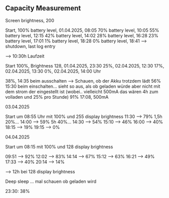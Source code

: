 ## Capacity Measurement

Screen brightness, 200

Start, 100% battery level, 01.04.2025, 08:05
70% battery level, 10:05
55% battery level, 12:15
42% battery level, 14:02
28% battery level, 16:28
23% battery level, 17:01
1% battery level, 18:28
0% battery level, 18:41 --> shutdown, last log entry

--> 10:30h Laufzeit

Start 100%, Brightness 128, 01.04.2025, 23:30
25%, 02.04.2025, 12:30 
17%, 02.04.2025, 13:30
0%, 02.04.2025, 14:00 Uhr


38%, 14:35 beim ausschalten --> Schauen, ob der Akku trotzdem lädt
56% 15:30 beim einschalten... sieht so aus, als ob geladen würde aber nicht mit dem strom der eingestellt ist (wobei.. vielleicht 500mA das wären 4h zum volladen und 25% pro Stunde)
91% 17:08, 500mA 

03.04.2025

Start um 08:55 Uhr mit 100% und 255 display brightness
11:30 --> 79% 1,5h 20%... 
14:00 --> 59%   5h 40%...
14:30 --> 54%
15:10 --> 46%
16:00 --> 40%
18:15 --> 19%
19:15 --> 0%

04.04.2025

Start um 08:15 mit 100%  und 128 display brightness

09:51 --> 92%
12:02 --> 83%
14:14 --> 67%
15:12 --> 63% 
16:21 --> 49%
17:33 --> 40%
20:14 --> 14%

--> 12h bei 128 display brightness

Deep sleep ... mal schauen ob geladen wird

23:30: 38%



